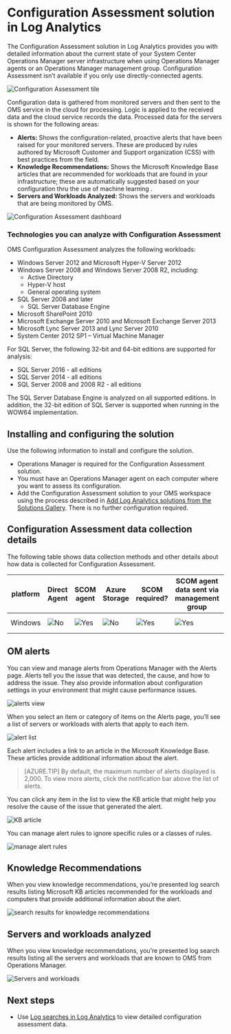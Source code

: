 <properties
	pageTitle="Configuration Assessment solution in Log Analytics | Microsoft Azure"
	description="The Configuration Assessment solution in Log Analytics provides you with detailed information about the current state of your System Center Operations Manager server infrastructure when using Operations Manager agents or an Operations Manager management group."
	services="log-analytics"
	documentationCenter=""
	authors="bandersmsft"
	manager="jwhit"
	editor=""/>

<tags
	ms.service="log-analytics"
	ms.workload="na"
	ms.tgt_pltfrm="na"
	ms.devlang="na"
	ms.topic="article"
	ms.date="05/04/2016"
	ms.author="banders"/>

# Configuration Assessment solution in Log Analytics

The Configuration Assessment solution in Log Analytics provides you with detailed information about the current state of your System Center Operations Manager server infrastructure when using Operations Manager agents or an Operations Manager management group. Configuration Assessment isn’t available if you only use directly-connected agents.


![Configuration Assessment tile](./media/log-analytics-configuration-assessment/oms-config-assess-tile.png)

Configuration data is gathered from monitored servers and then sent to the OMS service in the cloud for processing. Logic is applied to the received data and the cloud service records the data. Processed data for the servers is shown for the following areas:

- **Alerts:** Shows the configuration-related, proactive alerts that have been raised for your monitored servers. These are produced by rules authored by Microsoft Customer and Support organization (CSS) with best practices from the field.
- **Knowledge Recommendations:** Shows the Microsoft Knowledge Base articles that are recommended for workloads that are found in your infrastructure; these are automatically suggested based on your configuration thru the use of machine learning .
- **Servers and Workloads Analyzed:** Shows the servers and workloads that are being monitored by OMS.

![Configuration Assessment dashboard](./media/log-analytics-configuration-assessment/oms-config-assess-dash01.png)

### Technologies you can analyze with Configuration Assessment

OMS Configuration Assessment analyzes the following workloads:

- Windows Server 2012 and Microsoft Hyper-V Server 2012
- Windows Server 2008 and Windows Server 2008 R2, including:
    - Active Directory
	- Hyper-V host
	- General operating system
- SQL Server 2008 and later
    - SQL Server Database Engine
- Microsoft SharePoint 2010
- Microsoft Exchange Server 2010 and Microsoft Exchange Server 2013
- Microsoft Lync Server 2013 and Lync Server 2010
- System Center 2012 SP1 – Virtual Machine Manager

For SQL Server, the following 32-bit and 64-bit editions are supported for analysis:

- SQL Server 2016 - all editions
- SQL Server 2014 - all editions
- SQL Server 2008 and 2008 R2 - all editions

The SQL Server Database Engine is analyzed on all supported editions. In addition, the 32-bit edition of SQL Server is supported when running in the WOW64 implementation.

## Installing and configuring the solution
Use the following information to install and configure the solution.

- Operations Manager is required for the Configuration Assessment solution.
- You must have an Operations Manager agent on each computer where you want to assess its configuration.
- Add the Configuration Assessment solution to your OMS workspace using the process described in [Add Log Analytics solutions from the Solutions Gallery](log-analytics-add-solutions.md).  There is no further configuration required.

## Configuration Assessment data collection details

The following table shows data collection methods and other details about how data is collected for Configuration Assessment.

| platform | Direct Agent | SCOM agent | Azure Storage | SCOM required? | SCOM agent data sent via management group | collection frequency |
|---|---|---|---|---|---|---|
|Windows|![No](./media/log-analytics-configuration-assessment/oms-bullet-red.png)|![Yes](./media/log-analytics-configuration-assessment/oms-bullet-green.png)|![No](./media/log-analytics-configuration-assessment/oms-bullet-red.png)|            ![Yes](./media/log-analytics-configuration-assessment/oms-bullet-green.png)|![Yes](./media/log-analytics-configuration-assessment/oms-bullet-green.png)| twice per day|


## OM alerts
You can view and manage alerts from Operations Manager with the Alerts page. Alerts tell you the issue that was detected, the cause, and how to address the issue. They also provide information about configuration settings in your environment that might cause performance issues.

![alerts view](./media/log-analytics-configuration-assessment/oms-config-assess-alerts01.png)

When you select an item or category of items on the Alerts page, you’ll see a list of servers or workloads with alerts that apply to each item.

![alert list](./media/log-analytics-configuration-assessment/oms-config-assess-alerts-view-config.png)

Each alert includes a link to an article in the Microsoft Knowledge Base. These articles provide additional information about the alert.

>[AZURE.TIP] By default, the maximum number of alerts displayed is 2,000. To view more alerts, click the notification bar above the list of alerts.

You can click any item in the list to view the KB article that might help you resolve the cause of the issue that generated the alert.

![KB article](./media/log-analytics-configuration-assessment/oms-config-assess-alerts-details-kb.png)

You can manage alert rules to ignore specific rules or a classes of rules.

![manage alert rules](./media/log-analytics-configuration-assessment/oms-config-assess-alert-rules.png)

## Knowledge Recommendations
When you view knowledge recommendations, you’re presented log search results listing Microsoft KB articles recommended for the workloads and computers that provide additional information about the alert.

![search results for knowledge recommendations](./media/log-analytics-configuration-assessment/oms-config-assess-knowledge-recommendations.png)

## Servers and workloads analyzed
When you view knowledge recommendations, you’re presented log search results listing all the servers and workloads that are known to OMS from Operations Manager.

![Servers and workloads](./media/log-analytics-configuration-assessment/oms-config-assess-servers-workloads.png)

## Next steps

- Use [Log searches in Log Analytics](log-analytics-log-searches.md) to view detailed configuration assessment data.
